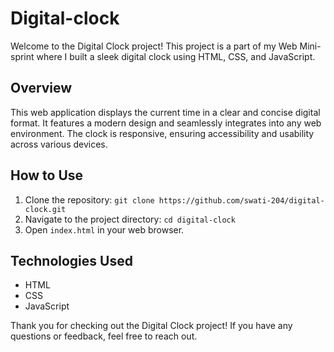 # Digital-clock
Welcome to the Digital Clock project! This project is a part of my Web Mini-sprint where I built a sleek digital clock using HTML, CSS, and JavaScript.

## Overview

This web application displays the current time in a clear and concise digital format. It features a modern design and seamlessly integrates into any web environment. The clock is responsive, ensuring accessibility and usability across various devices.

## How to Use

1. Clone the repository: `git clone https://github.com/swati-204/digital-clock.git`
2. Navigate to the project directory: `cd digital-clock`
3. Open `index.html` in your web browser.

## Technologies Used

- HTML
- CSS
- JavaScript

Thank you for checking out the Digital Clock project! If you have any questions or feedback, feel free to reach out.
